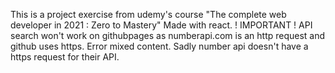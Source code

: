 This is a project exercise from udemy's course "The complete web developer in 2021 : Zero to Mastery"
Made with react.
! IMPORTANT !
API search won't work on githubpages as numberapi.com is an http request and github uses https.
Error mixed content. Sadly number api doesn't have a https request for their API.
